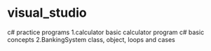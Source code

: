 # visual_studio
c# practice programs
1.calculator 
  basic calculator program
  c# basic concepts
2.BankingSystem
  class, object, loops and cases
